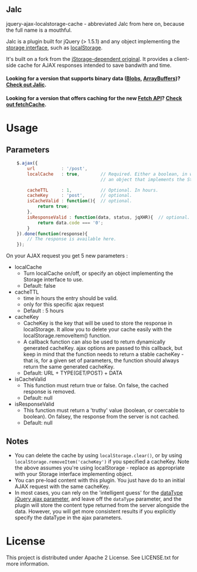 Jalc
----
jquery-ajax-localstorage-cache - abbreviated Jalc from here on, because the full name is a mouthful.

Jalc is a plugin built for jQuery (> 1.5.1) and any object implementing the
[storage interface](https://developer.mozilla.org/en-US/docs/Web/API/Storage), such as
[localStorage](https://developer.mozilla.org/en-US/docs/Web/API/Window/localStorage).

It's built on a fork from the [jStorage-dependent original](https://github.com/nectify/jquery-ajax-jstorage-cache).
It provides a client-side cache for AJAX responses intended to save bandwith and time.

#### Looking for a version that supports binary data ([Blobs](https://developer.mozilla.org/en/docs/Web/API/Blob), [ArrayBuffers](https://developer.mozilla.org/en-US/docs/Web/JavaScript/Reference/Global_Objects/ArrayBuffer))? [Check out Jalic](https://github.com/SaneMethod/jalic).

#### Looking for a version that offers caching for the new [Fetch API](https://developer.mozilla.org/en/docs/Web/API/Fetch_API)? [Check out fetchCache](https://github.com/SaneMethod/fetchCache).

# Usage

## Parameters
```javascript
	$.ajax({
		url          : '/post',
		localCache   : true,        // Required. Either a boolean, in which case localStorage will be used, or
		                            // an object that implements the Storage interface.

		cacheTTL     : 1,           // Optional. In hours.
		cacheKey     : 'post',      // optional.
		isCacheValid : function(){  // optional.
			return true;
		},
		isResponseValid : function(data, status, jqXHR){  // optional.
			return data.code === '0';
		}
	}).done(function(response){
	    // The response is available here.
	});
```
On your AJAX request you get 5 new parameters :

* localCache
	* Turn localCache on/off, or specify an object implementing the Storage interface to use.
	* Default: false
* cacheTTL
    * time in hours the entry should be valid. 
    * only for this specific ajax request
    * Default : 5 hours
* cacheKey
	* CacheKey is the key that will be used to store the response in localStorage. It allow you to delete your cache easily with the localStorage.removeItem() function.
	* A callback function can also be used to return dynamically generated cacheKey. ajax options are passed to this callback, but keep in mind that the function needs to return a stable cacheKey - that is, for a given set of parameters, the function should always return the same generated cacheKey.
	* Default: URL + TYPE(GET/POST) + DATA
* isCacheValid
	* This function must return true or false. On false, the cached response is removed.
	* Default: null
* isResponseValid
    * This function must return a 'truthy' value (boolean, or coercable to boolean). On falsey, the response
    from the server is not cached.
    * Default: null

## Notes

* You can delete the cache by using ```localStorage.clear()```, or by using ```localStorage.removeItem('cacheKey')```
if you specified a cacheKey. Note the above assumes you're using localStorage - replace as appropriate with your
Storage interface implementing object.
* You can pre-load content with this plugin. You just have do to an initial AJAX request with the same
cacheKey.
* In most cases, you can rely on the 'intelligent guess' for the
[dataType jQuery ajax parameter](http://api.jquery.com/jquery.ajax/), and leave off the ```dataType``` parameter,
and the plugin will store the content type returned from the server alongside the data. However, you will
 get more consistent results if you explicitly specify the dataType in the ajax parameters.


# License

This project is distributed under Apache 2 License. See LICENSE.txt for more information.
